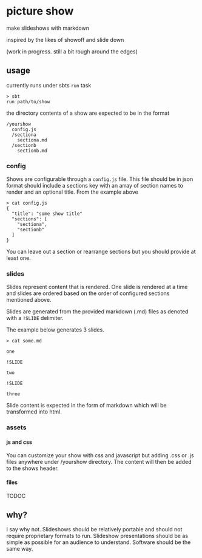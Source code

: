 # picture show

make slideshows with markdown

inspired by the likes of showoff and slide down

(work in progress. still a bit rough around the edges)

## usage

currently runs under sbts `run` task

    > sbt
    run path/to/show

the directory contents of a show are expected to be in the format


    /yourshow
      config.js
      /sectiona
        sectiona.md
      /sectionb
        sectionb.md
        

### config

Shows are configurable through a `config.js` file. This file should be in json
format should include a sections key with an array of section names to render and an optional title. From the example above


    > cat config.js
    {
      "title": "some show title"
      "sections": [
        "sectiona",
        "sectionb"
      ]
    }
  
You can leave out a section or rearrange sections but you should provide at least one.

### slides

Slides represent content that is rendered. One slide is rendered at a time and slides are ordered based on the order of configured sections mentioned above.

Slides are generated from the provided markdown (.md) files as denoted with
a `!SLIDE` delimiter.

The example below generates 3 slides.

    > cat some.md
    
    one
    
    !SLIDE
    
    two
    
    !SLIDE
    
    three
    
Slide content is expected in the form of markdown which will be transformed into html.

### assets

#### js and css

You can customize your show with css and javascript but adding .css or .js files anywhere under /yourshow directory. The content will then be added to the shows header.

#### files

TODOC

## why?

I say why not. Slideshows should be relatively portable and should not require proprietary formats to run. Slideshow presentations should be as simple as possible for an audience to understand. Software should be the same way.
